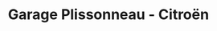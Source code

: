 ---
title: "Garage Plissonneau - Citroën"
url: /campbon/garage-plissonneau-citroen/
shop: réparation de voitures
---